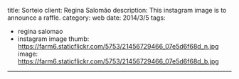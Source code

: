 title: Sorteio
client: Regina Salomão
description: This instagram image is to announce a raffle.
category: web
date: 2014/3/5
tags: 
- regina salomao
- instagram image
thumb: https://farm6.staticflickr.com/5753/21456729466_07e5d6f68d_n.jpg
image: https://farm6.staticflickr.com/5753/21456729466_07e5d6f68d_b.jpg
---
